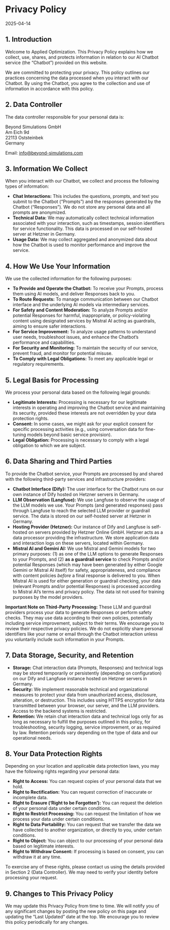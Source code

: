 # Privacy Policy

2025-04-14

## 1. Introduction

Welcome to Applied Optimization. This Privacy Policy explains how we
collect, use, shares, and protects information in relation to our AI
Chatbot service (the “Chatbot”) provided on this website.

We are committed to protecting your privacy. This policy outlines our
practices concerning the data processed when you interact with our
Chatbot. By using the Chatbot, you agree to the collection and use of
information in accordance with this policy.

## 2. Data Controller

The data controller responsible for your personal data is:

Beyond Simulations GmbH  
Am Eich 9d  
22113 Oststeinbek  
Germany

Email: <info@beyond-simulations.com>

## 3. Information We Collect

When you interact with our Chatbot, we collect and process the following
types of information:

- **Chat Interactions:** This includes the questions, prompts, and text
  you submit to the Chatbot (“Prompts”) and the responses generated by
  the Chatbot (“Responses”). We do not store any personal data and all
  prompts are anonymized.
- **Technical Data:** We may automatically collect technical information
  associated with your interaction, such as timestamps, session
  identifiers for service functionality. This data is processed on our
  self-hosted server at Hetzner in Germany.
- **Usage Data:** We may collect aggregated and anonymized data about
  how the Chatbot is used to monitor performance and improve the
  service.

## 4. How We Use Your Information

We use the collected information for the following purposes:

- **To Provide and Operate the Chatbot:** To receive your Prompts,
  process them using AI models, and deliver Responses back to you.
- **To Route Requests:** To manage communication between our Chatbot
  interface and the underlying AI models via intermediary services.
- **For Safety and Content Moderation:** To analyze Prompts and/or
  potential Responses for harmful, inappropriate, or policy-violating
  content using designated services by Mistral AI acting as guardrails,
  aiming to ensure safer interactions.
- **For Service Improvement:** To analyze usage patterns to understand
  user needs, troubleshoot issues, and enhance the Chatbot’s performance
  and capabilities.
- **For Security and Monitoring:** To maintain the security of our
  service, prevent fraud, and monitor for potential misuse.
- **To Comply with Legal Obligations:** To meet any applicable legal or
  regulatory requirements.

## 5. Legal Basis for Processing

We process your personal data based on the following legal grounds:

- **Legitimate Interests:** Processing is necessary for our legitimate
  interests in operating and improving the Chatbot service and
  maintaining its security, provided these interests are not overridden
  by your data protection rights.
- **Consent:** In some cases, we might ask for your explicit consent for
  specific processing activities (e.g., using conversation data for
  fine-tuning models beyond basic service provision).
- **Legal Obligation:** Processing is necessary to comply with a legal
  obligation to which we are subject.

## 6. Data Sharing and Third Parties

To provide the Chatbot service, your Prompts are processed by and shared
with the following third-party services and infrastructure providers:

- **Chatbot Interface (Dify):** The user interface for the Chatbot runs
  on our own instance of Dify hosted on Hetzner servers in Germany.
- **LLM Observation (Langfuse):** We use Langfuse to observe the usage
  of the LLM models we use. Your Prompts (and generated responses) pass
  through Langfuse to reach the selected LLM provider or guardrail
  service. The data is stored on our self-hosted server at Hetzner in
  Germany.
- **Hosting Provider (Hetzner):** Our instance of Dify and Langfuse is
  self-hosted on servers provided by Hetzner Online GmbH. Hetzner acts
  as a data processor providing the infrastructure. We store application
  data and interaction logs on these servers, located within Germany.
- **Mistral AI and Gemini AI:** We use Mistral and Gemini models for 
  two primary purposes: 
  (1) as one of the LLM options to generate Responses to your Prompts,
  and (2) **as a guardrail service** to check Prompts and/or potential
  Responses (which may have been generated by either Google Gemini or
  Mistral AI itself) for safety, appropriateness, and compliance with
  content policies *before* a final response is delivered to you. When
  Mistral AI is used for either generation or guardrail checking, your
  data (relevant Prompts and/or potential Responses) is processed
  according to Mistral AI’s terms and privacy policy. The data ist not
  used for training purposes by the model providers.

**Important Note on Third-Party Processing:** These LLM and guardrail
providers process your data to generate Responses or perform safety
checks. They may use data according to their own policies, potentially
including service improvement, subject to their terms. We encourage you
to review their respective privacy policies. We do not explicitly share
personal identifiers like your name or email through the Chatbot
interaction unless you voluntarily include such information in your
Prompts.

## 7. Data Storage, Security, and Retention

- **Storage:** Chat interaction data (Prompts, Responses) and technical
  logs may be stored temporarily or persistently (depending on
  configuration) on our Dify and Langfuse instance hosted on Hetzner
  servers in Germany.
- **Security:** We implement reasonable technical and organizational
  measures to protect your data from unauthorized access, disclosure,
  alteration, or destruction. This includes using HTTPS encryption for
  data transmitted between your browser, our server, and the LLM
  providers. Access to the backend systems is restricted.
- **Retention:** We retain chat interaction data and technical logs only
  for as long as necessary to fulfill the purposes outlined in this
  policy, for troubleshooting, security logging, service improvement, or
  as required by law. Retention periods vary depending on the type of
  data and our operational needs.

## 8. Your Data Protection Rights

Depending on your location and applicable data protection laws, you may
have the following rights regarding your personal data:

- **Right to Access:** You can request copies of your personal data that
  we hold.
- **Right to Rectification:** You can request correction of inaccurate
  or incomplete data.
- **Right to Erasure (‘Right to be Forgotten’):** You can request the
  deletion of your personal data under certain conditions.
- **Right to Restrict Processing:** You can request the limitation of
  how we process your data under certain conditions.
- **Right to Data Portability:** You can request that we transfer the
  data we have collected to another organization, or directly to you,
  under certain conditions.
- **Right to Object:** You can object to our processing of your personal
  data based on legitimate interests.
- **Right to Withdraw Consent:** If processing is based on consent, you
  can withdraw it at any time.

To exercise any of these rights, please contact us using the details
provided in Section 2 (Data Controller). We may need to verify your
identity before processing your request.

## 9. Changes to This Privacy Policy

We may update this Privacy Policy from time to time. We will notify you
of any significant changes by posting the new policy on this page and
updating the “Last Updated” date at the top. We encourage you to review
this policy periodically for any changes.
